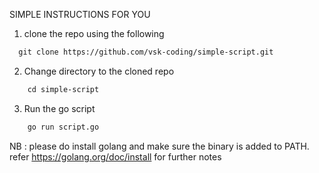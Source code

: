 SIMPLE INSTRUCTIONS FOR YOU

1. clone the repo using the following

```diff
  git clone https://github.com/vsk-coding/simple-script.git
```

2. Change directory to the cloned repo 

```diff
    cd simple-script
```

3. Run the go script

```diff
    go run script.go
```

NB : please do install golang and make sure the binary is added to PATH. refer https://golang.org/doc/install for further notes
